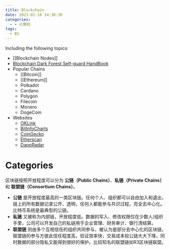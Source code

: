 ```yaml
---
title: Blockchain
date: 2023-01-16 14:38:30
categories:
  - - 计算机
tags:
  - B1
---
```


Including the following topics:

- [[Blockchain Nodes]]
- [Blockchain Dark Forest Self-guard HandBook](https://github.com/slowmist/Blockchain-dark-forest-selfguard-handbook/blob/main/README_CN.md)
- Popular Chains
	- [[Bitcoin]]
	- [[Ethereum]]
	- Polkadot
	- Cardano
	- Polygon
	- Filecoin
	- Monero
	- DogeCoin
- Websites
	- [OKLink](https://www.oklink.com/)
	- [BitInfoCharts](https://bitinfocharts.com/)
	- [CoinGecko](https://www.coingecko.com/)
	- [Etherscan](https://etherscan.io/)
	- [DappRadar](https://dappradar.com/)

<!-- more -->

# Categories

区块链按照开放程度可以分为 **公链（Public Chains）**、**私链（Private Chains）** 和 **联盟链（Consortium Chains）**。

- **公链** 是开放程度最高的一类区块链。任何个人、组织都可以自由加入和退出，链上的所有数据记录公开、透明，任何人都能参与共识过程，完全去中心化。比特币系统是最典型的公链。
- **私链** 又被称为内部链，开放程度低。数据的写入、修改权限仅在少数人/组织手里，公司可以开发自己的私链用于企业管理、财务审计、银行清结算。
- **联盟链** 则由多个互相信任的组织共同参与，被认为是部分去中心化的区块链。联盟链的参与方彼此信任程度高，验证效率快，交易成本较公链大大下降，同时数据的部分隐私又能得到很好的保护。比较知名的联盟链如R3区块链联盟。